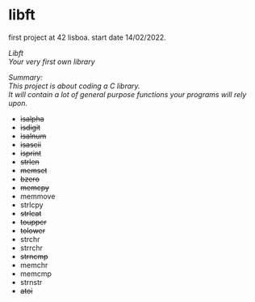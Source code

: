 # libft

first project at 42 lisboa. start date 14/02/2022.

*Libft  
Your very first own library*

*Summary:  
This project is about coding a C library.  
It will contain a lot of general purpose functions your programs will rely upon.*

* ~~isalpha~~  
* ~~isdigit~~  
* ~~isalnum~~  
* ~~isascii~~  
* ~~isprint~~  
* ~~strlen~~  
* ~~memset~~  
* ~~bzero~~  
* ~~memcpy~~  
* memmove  
* strlcpy  
* ~~strlcat~~  
* ~~toupper~~  
* ~~tolower~~  
* strchr  
* strrchr  
* ~~strncmp~~  
* memchr  
* memcmp  
* strnstr  
* ~~atoi~~  